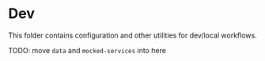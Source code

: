 # Dev

This folder contains configuration and other utilities for dev/local workflows.

TODO: move `data` and `mocked-services` into here